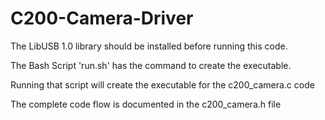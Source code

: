 C200-Camera-Driver
==================
The LibUSB 1.0 library should be installed before running this code.

The Bash Script 'run.sh' has the command to create the executable.

Running that script will create the executable for the c200_camera.c code

The complete code flow is documented in the c200_camera.h file
